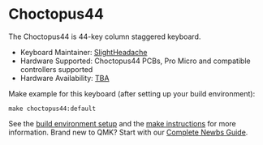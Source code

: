 # Choctopus44


The Choctopus44 is 44-key column staggered keyboard.

* Keyboard Maintainer: [SlightHeadache](https://github.com/SlightHeadache)
* Hardware Supported: Choctopus44 PCBs, Pro Micro and compatible controllers supported
* Hardware Availability: [TBA]()

Make example for this keyboard (after setting up your build environment):

    make choctopus44:default

See the [build environment setup](https://docs.qmk.fm/#/getting_started_build_tools) and the [make instructions](https://docs.qmk.fm/#/getting_started_make_guide) for more information. Brand new to QMK? Start with our [Complete Newbs Guide](https://docs.qmk.fm/#/newbs).
